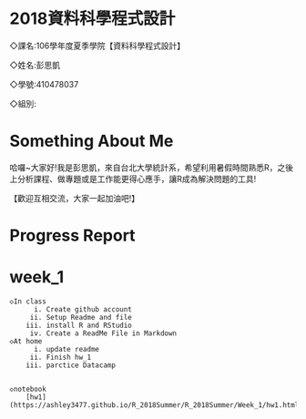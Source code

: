 # 2018資料科學程式設計

◇課名:106學年度夏季學院【資料科學程式設計】

◇姓名:彭思凱

◇學號:410478037

◇組別:

# Something About Me
哈囉~大家好!我是彭思凱，來自台北大學統計系，希望利用暑假時間熟悉R，之後上分析課程、做專題或是工作能更得心應手，讓R成為解決問題的工具!

【歡迎互相交流，大家一起加油吧!】

# Progress Report

# week_1

	◇In class
		  i. Create github account
		 ii. Setup Readme and file
		iii. install R and RStudio
		 iv. Create a ReadMe File in Markdown 
	◇At home
		  i. update readme
		 ii. Finish hw_1
		iii. parctice Datacamp


	◇notebook
		[hw1](https://ashley3477.github.io/R_2018Summer/R_2018Summer/Week_1/hw1.html)